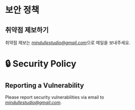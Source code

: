 
# 보안 정책

## 취약점 제보하기

취약점 제보는 *mindullestudio@gmail.com*으로 메일을 보내주세요.

# 🔒️ Security Policy

## Reporting a Vulnerability

Please report security vulnerabilities via email to *mindullestudio@gmail.com*.
